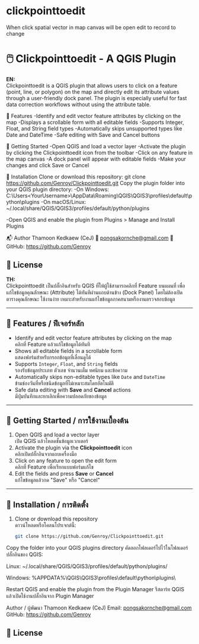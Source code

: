 # clickpointtoedit
When click spatial vector in map canvas will be open edit to record to change 

# 🖱️ Clickpointtoedit - A QGIS Plugin

**EN:**  
Clickpointtoedit is a QGIS plugin that allows users to click on a feature (point, line, or polygon) on the map and directly edit its attribute values through a user-friendly dock panel. The plugin is especially useful for fast data correction workflows without using the attribute table.

🔧 Features
-Identify and edit vector feature attributes by clicking on the map
-Displays a scrollable form with all editable fields
-Supports Integer, Float, and String field types
-Automatically skips unsupported types like Date and DateTime
-Safe editing with Save and Cancel buttons

🚀 Getting Started
-Open QGIS and load a vector layer
-Activate the plugin by clicking the Clickpointtoedit icon from the toolbar
-Click on any feature in the map canvas
-A dock panel will appear with editable fields
-Make your changes and click Save or Cancel

📁 Installation
Clone or download this repository:
git clone https://github.com/Genroy/Clickpointtoedit.git
Copy the plugin folder into your QGIS plugin directory:
-On Windows:
C:\Users\<YourUsername>\AppData\Roaming\QGIS\QGIS3\profiles\default\python\plugins
-On macOS/Linux:
~/.local/share/QGIS/QGIS3/profiles/default/python/plugins

-Open QGIS and enable the plugin from Plugins > Manage and Install Plugins

📬 Author
Thamoon Kedkaew (CeJ)
📧 pongsakornche@gmail.com
🔗 GitHub: https://github.com/Genroy

📝 License
-

**TH:**  
Clickpointtoedit เป็นปลั๊กอินสำหรับ QGIS ที่ให้ผู้ใช้สามารถคลิกที่ Feature บนแผนที่ เพื่อแก้ไขข้อมูลคุณลักษณะ (Attribute) ได้ทันทีผ่านแถบด้านข้าง (Dock Panel) โดยไม่ต้องเปิดตารางคุณลักษณะ ใช้งานง่าย เหมาะสำหรับงานแก้ไขข้อมูลภาคสนามหรืองานตรวจสอบข้อมูล

---

## 🔧 Features / ฟีเจอร์หลัก

- Identify and edit vector feature attributes by clicking on the map  
  คลิกที่ Feature แล้วแก้ไขข้อมูลได้ทันที
- Shows all editable fields in a scrollable form  
  แสดงฟอร์มสำหรับกรอกข้อมูลที่เลื่อนดูได้
- Supports `Integer`, `Float`, and `String` fields  
  รองรับข้อมูลประเภท ตัวเลข จำนวนเต็ม ทศนิยม และข้อความ
- Automatically skips non-editable types like `Date` and `DateTime`  
  ข้ามช่องวันที่หรือชนิดข้อมูลที่ไม่เหมาะสมโดยอัตโนมัติ
- Safe data editing with **Save** and **Cancel** actions  
  มีปุ่มบันทึกและยกเลิกเพื่อความปลอดภัยของข้อมูล

---

## 🚀 Getting Started / การใช้งานเบื้องต้น

1. Open QGIS and load a vector layer  
   เปิด QGIS แล้วโหลดชั้นข้อมูลเวกเตอร์
2. Activate the plugin via the **Clickpointtoedit** icon  
   คลิกเปิดปลั๊กอินจากแถบเครื่องมือ
3. Click on any feature to open the edit form  
   คลิกที่ Feature เพื่อเรียกแบบฟอร์มแก้ไข
4. Edit the fields and press **Save** or **Cancel**  
   แก้ไขข้อมูลแล้วกด "Save" หรือ "Cancel"

---

## 📁 Installation / การติดตั้ง

1. Clone or download this repository  
   ดาวน์โหลดหรือโคลนโปรเจกต์นี้:
   ```bash
   git clone https://github.com/Genroy/Clickpointtoedit.git

Copy the folder into your QGIS plugins directory
คัดลอกโฟลเดอร์ไปไว้ในโฟลเดอร์ปลั๊กอินของ QGIS:

Linux: ~/.local/share/QGIS/QGIS3/profiles/default/python/plugins/

Windows: %APPDATA%\QGIS\QGIS3\profiles\default\python\plugins\

Restart QGIS and enable the plugin from the Plugin Manager
รีสตาร์ท QGIS แล้วเปิดใช้งานปลั๊กอินจาก Plugin Manager


Author / ผู้พัฒนา
Thamoon Kedkaew (CeJ)
Email: pongsakornche@gmail.com
GitHub: https://github.com/Genroy

📝 License
-

